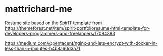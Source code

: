 # mattrichard-me
Resume site based on the SpirIT template from https://themeforest.net/item/spirit-portfolioresume-html-template-for-developers-programmers-and-freelancers/17094383


https://medium.com/@pentacent/nginx-and-lets-encrypt-with-docker-in-less-than-5-minutes-b4b8a60d3a71